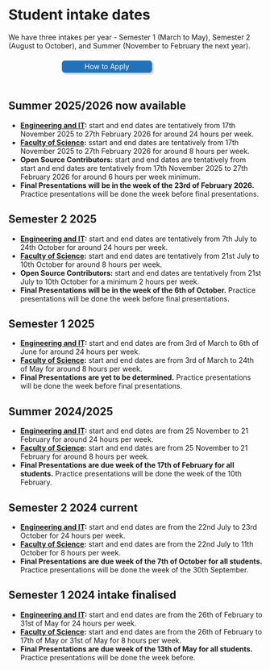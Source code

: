 # Student intake dates

We have three intakes per year - Semester 1 (March to May), Semester 2 (August to October), and Summer (November to February the next year). 

<a href="how-to-apply" 
   style="color: white; background-color: #2372b9; margin: 0.5em; padding: 0.25em 1em; border-radius: 6px; box-shadow: 3px 3px 3px rgba(0,0,0,0.2); text-decoration: none; float: left; width: 30%; margin-left: 21%; margin-bottom: 24px; text-align: center;">
   How to Apply
</a>
<div style="clear:both"></div>

## Summer 2025/2026 now available


- **[Engineering and IT](https://eng.unimelb.edu.au/industry/students/internships#key-dates):** start and end dates are tentatively from 17th November 2025 to 27th February 2026 for around 24 hours per week.
- **[Faculty of Science](https://science.unimelb.edu.au/engage/industry/internships#key-dates):** sstart and end dates are tentatively from 17th November 2025 to 27th February 2026 for around 8 hours per week.
- **Open Source Contributors:** start and end dates are tentatively from start and end dates are tentatively from 17th November 2025 to 27th February 2026 for around 6 hours per week minimum.
- **Final Presentations will be in the week of the 23rd of February 2026.** Practice presentations will be done the week before final presentations.


## Semester 2 2025 

- **[Engineering and IT](https://eng.unimelb.edu.au/industry/students/internships#key-dates):** start and end dates are tentatively from 7th July to 24th October for around 24 hours per week.
- **[Faculty of Science](https://science.unimelb.edu.au/engage/industry/internships#key-dates):** start and end dates are tentatively from 21st July to 10th October for around 8 hours per week.
- **Open Source Contributors:** start and end dates are tentatively from 21st July to 10th October for a minimum 2 hours per week.
- **Final Presentations will be in the week of the 6th of October.** Practice presentations will be done the week before final presentations.


## Semester 1 2025 

- **[Engineering and IT](https://eng.unimelb.edu.au/industry/students/internships#key-dates):** start and end dates are from 3rd of March to 6th of June for around 24 hours per week.
- **[Faculty of Science](https://science.unimelb.edu.au/engage/industry/internships#key-dates):** start and end dates are from 3rd of March to 24th of May for around 8 hours per week.
- **Final Presentations are yet to be determined.** Practice presentations will be done the week before final presentations.

## Summer 2024/2025 

- **[Engineering and IT](https://eng.unimelb.edu.au/industry/students/internships#key-dates):** start and end dates are from 25 November to 21 February for around 24 hours per week.
- **[Faculty of Science](https://science.unimelb.edu.au/engage/industry/internships#key-dates):** start and end dates are from 25 November to 21 February for around 8 hours per week.
- **Final Presentations are due week of the 17th of February for all students.** Practice presentations will be done the week of the 10th February.

## Semester 2 2024 current

- **[Engineering and IT](https://eng.unimelb.edu.au/industry/students/internships#key-dates):** start and end dates are from the 22nd July to 23rd October for 24 hours per week.
- **[Faculty of Science](https://science.unimelb.edu.au/engage/industry/internships#key-dates):** start and end dates are from the 22nd July to 11th October for 8 hours per week.
- **Final Presentations are due week of the 7th of October for all students.** Practice presentations will be done the week of the 30th September.


## Semester 1 2024 intake finalised

- **[Engineering and IT](https://eng.unimelb.edu.au/industry/students/internships#key-dates):** start and end dates are from the 26th of February to 31st of May for 24 hours per week.
- **[Faculty of Science](https://science.unimelb.edu.au/engage/industry/internships#key-dates):** start and end dates are from the 26th of February to 17th of May or 31st of May for 8 hours per week.
- **Final Presentations are due week of the 13th of May for all students.** Practice presentations will be done the week before.

